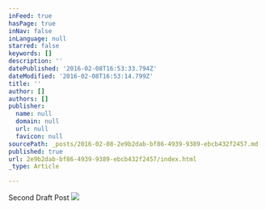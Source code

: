 ```yaml
---
inFeed: true
hasPage: true
inNav: false
inLanguage: null
starred: false
keywords: []
description: ''
datePublished: '2016-02-08T16:53:33.794Z'
dateModified: '2016-02-08T16:53:14.799Z'
title: ''
author: []
authors: []
publisher:
  name: null
  domain: null
  url: null
  favicon: null
sourcePath: _posts/2016-02-08-2e9b2dab-bf86-4939-9389-ebcb432f2457.md
published: true
url: 2e9b2dab-bf86-4939-9389-ebcb432f2457/index.html
_type: Article

---
```

Second Draft Post
![](https://the-grid-user-content.s3-us-west-2.amazonaws.com/0145e81b-9868-4013-a296-6813b9875d8c.jpg)
